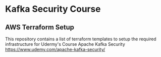 # Kafka Security Course
## AWS Terraform Setup

This repository contains a list of terraform templates to setup the required infrastructure for Udermy's Course Apache Kafka Security
https://www.udemy.com/apache-kafka-security/